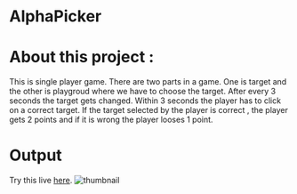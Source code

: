 # AlphaPicker

# About this project :
This is single player game.
There are two parts in a game. One is target and the other is playgroud where we have to choose the target.
After every 3 seconds the target gets changed.
Within 3 seconds the player has to click on a correct target.
If the target selected by the player is correct , the player gets 2 points and if it is wrong the player looses 1 point.

# Output
Try this live [here](https://alphapicker-38952.web.app/).
![thumbnail](https://user-images.githubusercontent.com/30195666/84275228-6cd63d80-ab4e-11ea-9e45-64f1019d2740.gif)
